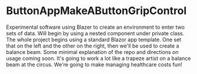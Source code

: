 # ButtonAppMakeAButtonGripControl
Experimental software using Blazer to create an environment to enter two sets of data. Will begin by using a nested component under private class. The whole project begins using a standard Blazor app template. 
One set that on the left and the other on the right, then we'll be used to create a balance beam. Some minimal explanation of the repo and directions on usage coming soon.
It's going to work a lot like a trapeze artist on a balance beam at the circus. 
We're going to make managing healthcare costs fun!
